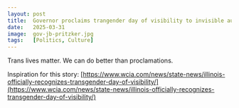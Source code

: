 ```yaml
---
layout: post
title:  Governor proclaims trangender day of visibility to invisible audience
date:   2025-03-31
image:  gov-jb-pritzker.jpg
tags:   [Politics, Culture]
---
```


Trans lives matter. We can do better than proclamations. 

Inspiration for this story: [https://www.wcia.com/news/state-news/illinois-officially-recognizes-transgender-day-of-visibility/](https://www.wcia.com/news/state-news/illinois-officially-recognizes-transgender-day-of-visibility/)
